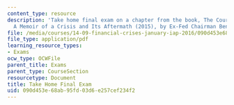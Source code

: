 ```yaml
---
content_type: resource
description: 'Take home final exam on a chapter from the book, The Courage to Act:
  A Memoir of a Crisis and Its Aftermath (2015), by Ex-Fed Chairman Ben Bernanke.'
file: /media/courses/14-09-financial-crises-january-iap-2016/090d453e68ab95fd03d6e257cef234f2_MIT14_09IAP16_exam.pdf
file_type: application/pdf
learning_resource_types:
- Exams
ocw_type: OCWFile
parent_title: Exams
parent_type: CourseSection
resourcetype: Document
title: Take Home Final Exam
uid: 090d453e-68ab-95fd-03d6-e257cef234f2
---
```

